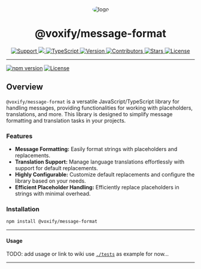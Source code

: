 <div align="center">
    <img style="border-radius:50%;" src="https://avatars.githubusercontent.com/u/155932207?s=220" alt="logo">
</div>
<div align="center">
    <h1>@voxify/message-format</h1>
    <a href="https://discord.gg/wUXQt9hb84">
        <img src="https://img.shields.io/discord/1193746466620055672.svg?colorB=Blue&logo=discord&label=Support+%26+Community&style=for-the-badge" alt="Support">
    </a>
    <a href="https://github.com/VoxifyDevelopment/message-format/issues">
        <img src="https://img.shields.io/github/issues/VoxifyDevelopment/message-format.svg?style=for-the-badge">
    </a>
    <a href="https://www.typescriptlang.org/">
        <img src="https://img.shields.io/badge/TypeScript-grey?style=for-the-badge&logo=typescript" alt="TypeScript">
    </a>
    <a href="https://www.npmjs.com/package/@voxify/message-format">
        <img src="https://img.shields.io/npm/v/@voxify/message-format?style=for-the-badge" alt="Version">
    </a>
    <a href="https://github.com/VoxifyDevelopment/message-format/graphs/contributors">
        <img src="https://img.shields.io/github/contributors/VoxifyDevelopment/message-format.svg?style=for-the-badge" alt="Contributors">
    </a>
    <a href="https://github.com/VoxifyDevelopment/message-format/stargazers">
        <img src="https://img.shields.io/github/stars/VoxifyDevelopment/message-format.svg?style=for-the-badge" alt="Stars">
    </a>
    <a href="https://opensource.org/licenses/GPL-3.0">
        <img src="https://img.shields.io/badge/License-GPL%203.0-blue.svg?style=for-the-badge" alt="License">
    </a>
</div>

---

[![npm version](https://badge.fury.io/js/%40voxify%2Fmessage-format.svg)](https://www.npmjs.com/package/@voxify/message-format)
[![License](https://img.shields.io/badge/License-MIT-blue.svg)](https://opensource.org/licenses/MIT)

## Overview

`@voxify/message-format` is a versatile JavaScript/TypeScript library for handling messages, providing functionalities for working with placeholders,
translations, and more. This library is designed to simplify message formatting and translation tasks in your projects.

### Features

- **Message Formatting:** Easily format strings with placeholders and replacements.
- **Translation Support:** Manage language translations effortlessly with support for default replacements.
- **Highly Configurable:** Customize default replacements and configure the library based on your needs.
- **Efficient Placeholder Handling:** Efficiently replace placeholders in strings with minimal overhead.

### Installation

```bash
npm install @voxify/message-format
```

---

#### Usage

TODO: add usage or link to wiki use [`./tests`](./tests) as example for now...

---
